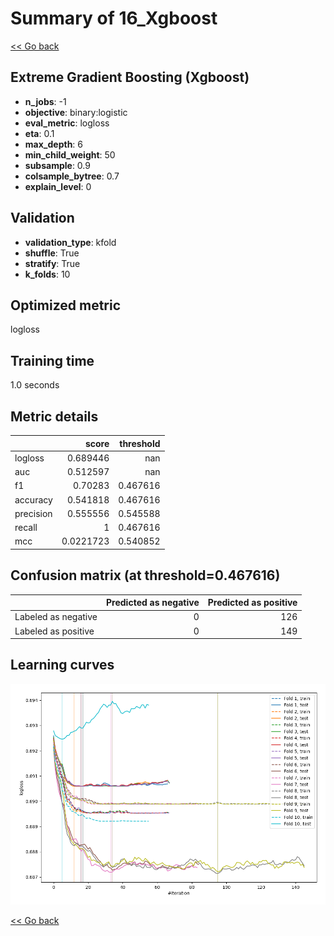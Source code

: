 # Summary of 16_Xgboost

[<< Go back](../README.md)


## Extreme Gradient Boosting (Xgboost)
- **n_jobs**: -1
- **objective**: binary:logistic
- **eval_metric**: logloss
- **eta**: 0.1
- **max_depth**: 6
- **min_child_weight**: 50
- **subsample**: 0.9
- **colsample_bytree**: 0.7
- **explain_level**: 0

## Validation
 - **validation_type**: kfold
 - **shuffle**: True
 - **stratify**: True
 - **k_folds**: 10

## Optimized metric
logloss

## Training time

1.0 seconds

## Metric details
|           |     score |   threshold |
|:----------|----------:|------------:|
| logloss   | 0.689446  |  nan        |
| auc       | 0.512597  |  nan        |
| f1        | 0.70283   |    0.467616 |
| accuracy  | 0.541818  |    0.467616 |
| precision | 0.555556  |    0.545588 |
| recall    | 1         |    0.467616 |
| mcc       | 0.0221723 |    0.540852 |


## Confusion matrix (at threshold=0.467616)
|                     |   Predicted as negative |   Predicted as positive |
|:--------------------|------------------------:|------------------------:|
| Labeled as negative |                       0 |                     126 |
| Labeled as positive |                       0 |                     149 |

## Learning curves
![Learning curves](learning_curves.png)

[<< Go back](../README.md)
